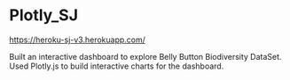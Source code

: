 # Plotly_SJ
 https://heroku-sj-v3.herokuapp.com/
 
Built an interactive dashboard to explore Belly Button Biodiversity DataSet.
Used Plotly.js to build interactive charts for the dashboard.

